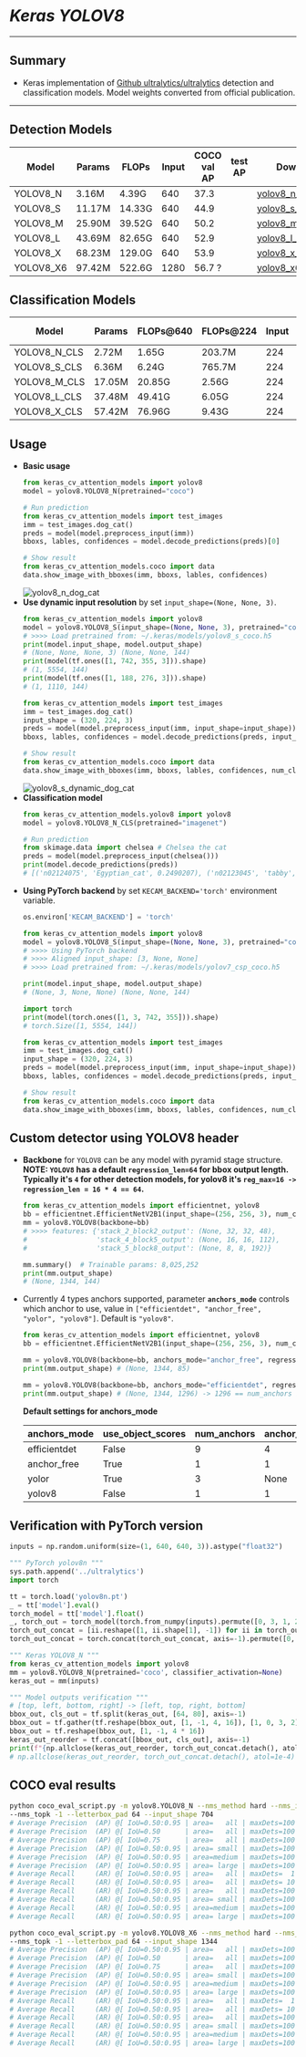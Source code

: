 # ___Keras YOLOV8___
***

## Summary
  - Keras implementation of [Github ultralytics/ultralytics](https://github.com/ultralytics/ultralytics) detection and classification models. Model weights converted from official publication.
***

## Detection Models
  | Model     | Params | FLOPs  | Input | COCO val AP | test AP | Download |
  | --------- | ------ | ------ | ----- | ----------- | ------- | -------- |
  | YOLOV8_N  | 3.16M  | 4.39G  | 640   | 37.3        |         | [yolov8_n_coco.h5](https://github.com/leondgarse/keras_cv_attention_models/releases/download/yolov8/yolov8_n_coco.h5) |
  | YOLOV8_S  | 11.17M | 14.33G | 640   | 44.9        |         | [yolov8_s_coco.h5](https://github.com/leondgarse/keras_cv_attention_models/releases/download/yolov8/yolov8_s_coco.h5) |
  | YOLOV8_M  | 25.90M | 39.52G | 640   | 50.2        |         | [yolov8_m_coco.h5](https://github.com/leondgarse/keras_cv_attention_models/releases/download/yolov8/yolov8_m_coco.h5) |
  | YOLOV8_L  | 43.69M | 82.65G | 640   | 52.9        |         | [yolov8_l_coco.h5](https://github.com/leondgarse/keras_cv_attention_models/releases/download/yolov8/yolov8_l_coco.h5) |
  | YOLOV8_X  | 68.23M | 129.0G | 640   | 53.9        |         | [yolov8_x_coco.h5](https://github.com/leondgarse/keras_cv_attention_models/releases/download/yolov8/yolov8_x_coco.h5) |
  | YOLOV8_X6 | 97.42M | 522.6G | 1280  | 56.7 ?      |         | [yolov8_x6_coco.h5](https://github.com/leondgarse/keras_cv_attention_models/releases/download/yolov8/yolov8_x6_coco.h5) |

## Classification Models
  | Model        | Params | FLOPs@640 | FLOPs@224 | Input | Top1 Acc | Download |
  | ------------ | ------ | --------- | --------- | ----- | -------- | -------- |
  | YOLOV8_N_CLS | 2.72M  | 1.65G     | 203.7M    | 224   | 66.6     | [yolov8_n_cls.h5](https://github.com/leondgarse/keras_cv_attention_models/releases/download/yolov8/yolov8_n_cls_imagenet.h5) |
  | YOLOV8_S_CLS | 6.36M  | 6.24G     | 765.7M    | 224   | 72.3     | [yolov8_s_cls.h5](https://github.com/leondgarse/keras_cv_attention_models/releases/download/yolov8/yolov8_s_cls_imagenet.h5) |
  | YOLOV8_M_CLS | 17.05M | 20.85G    | 2.56G     | 224   | 76.4     | [yolov8_m_cls.h5](https://github.com/leondgarse/keras_cv_attention_models/releases/download/yolov8/yolov8_m_cls_imagenet.h5) |
  | YOLOV8_L_CLS | 37.48M | 49.41G    | 6.05G     | 224   | 78.0     | [yolov8_l_cls.h5](https://github.com/leondgarse/keras_cv_attention_models/releases/download/yolov8/yolov8_l_cls_imagenet.h5) |
  | YOLOV8_X_CLS | 57.42M | 76.96G    | 9.43G     | 224   | 78.4     | [yolov8_x_cls.h5](https://github.com/leondgarse/keras_cv_attention_models/releases/download/yolov8/yolov8_x_cls_imagenet.h5) |

## Usage
  - **Basic usage**
    ```py
    from keras_cv_attention_models import yolov8
    model = yolov8.YOLOV8_N(pretrained="coco")

    # Run prediction
    from keras_cv_attention_models import test_images
    imm = test_images.dog_cat()
    preds = model(model.preprocess_input(imm))
    bboxs, lables, confidences = model.decode_predictions(preds)[0]

    # Show result
    from keras_cv_attention_models.coco import data
    data.show_image_with_bboxes(imm, bboxs, lables, confidences)
    ```
    ![yolov8_n_dog_cat](https://user-images.githubusercontent.com/5744524/230085258-14aee245-0084-4090-a62f-a2f23ce800f5.png)
  - **Use dynamic input resolution** by set `input_shape=(None, None, 3)`.
    ```py
    from keras_cv_attention_models import yolov8
    model = yolov8.YOLOV8_S(input_shape=(None, None, 3), pretrained="coco")
    # >>>> Load pretrained from: ~/.keras/models/yolov8_s_coco.h5
    print(model.input_shape, model.output_shape)
    # (None, None, None, 3) (None, None, 144)
    print(model(tf.ones([1, 742, 355, 3])).shape)
    # (1, 5554, 144)
    print(model(tf.ones([1, 188, 276, 3])).shape)
    # (1, 1110, 144)

    from keras_cv_attention_models import test_images
    imm = test_images.dog_cat()
    input_shape = (320, 224, 3)
    preds = model(model.preprocess_input(imm, input_shape=input_shape))
    bboxs, lables, confidences = model.decode_predictions(preds, input_shape=input_shape)[0]

    # Show result
    from keras_cv_attention_models.coco import data
    data.show_image_with_bboxes(imm, bboxs, lables, confidences, num_classes=80)
    ```
    ![yolov8_s_dynamic_dog_cat](https://user-images.githubusercontent.com/5744524/230587610-8a276623-2ec9-49f1-a678-998b913a0739.png)
  - **Classification model**
    ```py
    from keras_cv_attention_models.yolov8 import yolov8
    model = yolov8.YOLOV8_N_CLS(pretrained="imagenet")

    # Run prediction
    from skimage.data import chelsea # Chelsea the cat
    preds = model(model.preprocess_input(chelsea()))
    print(model.decode_predictions(preds))
    # [('n02124075', 'Egyptian_cat', 0.2490207), ('n02123045', 'tabby', 0.12989485), ...]
    ```
  - **Using PyTorch backend** by set `KECAM_BACKEND='torch'` environment variable.
    ```py
    os.environ['KECAM_BACKEND'] = 'torch'

    from keras_cv_attention_models import yolov8
    model = yolov8.YOLOV8_S(input_shape=(None, None, 3), pretrained="coco")
    # >>>> Using PyTorch backend
    # >>>> Aligned input_shape: [3, None, None]
    # >>>> Load pretrained from: ~/.keras/models/yolov7_csp_coco.h5

    print(model.input_shape, model.output_shape)
    # (None, 3, None, None) (None, None, 144)

    import torch
    print(model(torch.ones([1, 3, 742, 355])).shape)
    # torch.Size([1, 5554, 144])

    from keras_cv_attention_models import test_images
    imm = test_images.dog_cat()
    input_shape = (320, 224, 3)
    preds = model(model.preprocess_input(imm, input_shape=input_shape))
    bboxs, lables, confidences = model.decode_predictions(preds, input_shape=input_shape)[0]

    # Show result
    from keras_cv_attention_models.coco import data
    data.show_image_with_bboxes(imm, bboxs, lables, confidences, num_classes=80)
    ```
## Custom detector using YOLOV8 header
  - **Backbone** for `YOLOV8` can be any model with pyramid stage structure. **NOTE: `YOLOV8` has a default `regression_len=64` for bbox output length. Typically it's `4` for other detection models, for yolov8 it's `reg_max=16 -> regression_len = 16 * 4 == 64`.**
    ```py
    from keras_cv_attention_models import efficientnet, yolov8
    bb = efficientnet.EfficientNetV2B1(input_shape=(256, 256, 3), num_classes=0)
    mm = yolov8.YOLOV8(backbone=bb)
    # >>>> features: {'stack_2_block2_output': (None, 32, 32, 48),
    #                 'stack_4_block5_output': (None, 16, 16, 112),
    #                 'stack_5_block8_output': (None, 8, 8, 192)}

    mm.summary()  # Trainable params: 8,025,252
    print(mm.output_shape)
    # (None, 1344, 144)
    ```
  - Currently 4 types anchors supported, parameter **`anchors_mode`** controls which anchor to use, value in `["efficientdet", "anchor_free", "yolor", "yolov8"]`. Default is `"yolov8"`.
    ```py
    from keras_cv_attention_models import efficientnet, yolov8
    bb = efficientnet.EfficientNetV2B1(input_shape=(256, 256, 3), num_classes=0)

    mm = yolov8.YOLOV8(backbone=bb, anchors_mode="anchor_free", regression_len=4) # Trainable params: 7,756,707
    print(mm.output_shape) # (None, 1344, 85)

    mm = yolov8.YOLOV8(backbone=bb, anchors_mode="efficientdet", regression_len=64) # Trainable params: 8,280,612
    print(mm.output_shape) # (None, 1344, 1296) -> 1296 == num_anchors 9 * (regression_len 64 + num_classes 80)
    ```
    **Default settings for anchors_mode**

    | anchors_mode | use_object_scores | num_anchors | anchor_scale | aspect_ratios | num_scales | grid_zero_start |
    | ------------ | ----------------- | ----------- | ------------ | ------------- | ---------- | --------------- |
    | efficientdet | False             | 9           | 4            | [1, 2, 0.5]   | 3          | False           |
    | anchor_free  | True              | 1           | 1            | [1]           | 1          | True            |
    | yolor        | True              | 3           | None         | presets       | None       | offset=0.5      |
    | yolov8       | False             | 1           | 1            | [1]           | 1          | False           |
## Verification with PyTorch version
  ```py
  inputs = np.random.uniform(size=(1, 640, 640, 3)).astype("float32")

  """ PyTorch yolov8n """
  sys.path.append('../ultralytics')
  import torch

  tt = torch.load('yolov8n.pt')
  _ = tt['model'].eval()
  torch_model = tt['model'].float()
  _, torch_out = torch_model(torch.from_numpy(inputs).permute([0, 3, 1, 2]))
  torch_out_concat = [ii.reshape([1, ii.shape[1], -1]) for ii in torch_out]
  torch_out_concat = torch.concat(torch_out_concat, axis=-1).permute([0, 2, 1])

  """ Keras YOLOV8_N """
  from keras_cv_attention_models import yolov8
  mm = yolov8.YOLOV8_N(pretrained='coco', classifier_activation=None)
  keras_out = mm(inputs)

  """ Model outputs verification """
  # [top, left, bottom, right] -> [left, top, right, bottom]
  bbox_out, cls_out = tf.split(keras_out, [64, 80], axis=-1)
  bbox_out = tf.gather(tf.reshape(bbox_out, [1, -1, 4, 16]), [1, 0, 3, 2], axis=-2)
  bbox_out = tf.reshape(bbox_out, [1, -1, 4 * 16])
  keras_out_reorder = tf.concat([bbox_out, cls_out], axis=-1)
  print(f"{np.allclose(keras_out_reorder, torch_out_concat.detach(), atol=1e-4) = }")
  # np.allclose(keras_out_reorder, torch_out_concat.detach(), atol=1e-4) = True
  ```
## COCO eval results
  ```sh
  python coco_eval_script.py -m yolov8.YOLOV8_N --nms_method hard --nms_iou_or_sigma 0.65 --nms_max_output_size 300 \
  --nms_topk -1 --letterbox_pad 64 --input_shape 704
  # Average Precision  (AP) @[ IoU=0.50:0.95 | area=   all | maxDets=100 ] = 0.373
  # Average Precision  (AP) @[ IoU=0.50      | area=   all | maxDets=100 ] = 0.529
  # Average Precision  (AP) @[ IoU=0.75      | area=   all | maxDets=100 ] = 0.402
  # Average Precision  (AP) @[ IoU=0.50:0.95 | area= small | maxDets=100 ] = 0.184
  # Average Precision  (AP) @[ IoU=0.50:0.95 | area=medium | maxDets=100 ] = 0.410
  # Average Precision  (AP) @[ IoU=0.50:0.95 | area= large | maxDets=100 ] = 0.531
  # Average Recall     (AR) @[ IoU=0.50:0.95 | area=   all | maxDets=  1 ] = 0.321
  # Average Recall     (AR) @[ IoU=0.50:0.95 | area=   all | maxDets= 10 ] = 0.533
  # Average Recall     (AR) @[ IoU=0.50:0.95 | area=   all | maxDets=100 ] = 0.585
  # Average Recall     (AR) @[ IoU=0.50:0.95 | area= small | maxDets=100 ] = 0.355
  # Average Recall     (AR) @[ IoU=0.50:0.95 | area=medium | maxDets=100 ] = 0.649
  # Average Recall     (AR) @[ IoU=0.50:0.95 | area= large | maxDets=100 ] = 0.761
  ```
  ```sh
  python coco_eval_script.py -m yolov8.YOLOV8_X6 --nms_method hard --nms_iou_or_sigma 0.65 --nms_max_output_size 300 \
  --nms_topk -1 --letterbox_pad 64 --input_shape 1344
  # Average Precision  (AP) @[ IoU=0.50:0.95 | area=   all | maxDets=100 ] = 0.567
  # Average Precision  (AP) @[ IoU=0.50      | area=   all | maxDets=100 ] = 0.740
  # Average Precision  (AP) @[ IoU=0.75      | area=   all | maxDets=100 ] = 0.618
  # Average Precision  (AP) @[ IoU=0.50:0.95 | area= small | maxDets=100 ] = 0.428
  # Average Precision  (AP) @[ IoU=0.50:0.95 | area=medium | maxDets=100 ] = 0.612
  # Average Precision  (AP) @[ IoU=0.50:0.95 | area= large | maxDets=100 ] = 0.702
  # Average Recall     (AR) @[ IoU=0.50:0.95 | area=   all | maxDets=  1 ] = 0.410
  # Average Recall     (AR) @[ IoU=0.50:0.95 | area=   all | maxDets= 10 ] = 0.688
  # Average Recall     (AR) @[ IoU=0.50:0.95 | area=   all | maxDets=100 ] = 0.739
  # Average Recall     (AR) @[ IoU=0.50:0.95 | area= small | maxDets=100 ] = 0.623
  # Average Recall     (AR) @[ IoU=0.50:0.95 | area=medium | maxDets=100 ] = 0.772
  # Average Recall     (AR) @[ IoU=0.50:0.95 | area= large | maxDets=100 ] = 0.855
  ```
